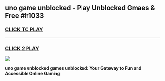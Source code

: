 
## uno game unblocked - Play Unblocked Gmaes & Free #h1033
<h3>
<a href="https://news.freeplayer.one?title=uno_game_unblocked&ref=24F">CLICK TO PLAY</a></h3>
<hr>

<h3>
<a href="https://news.freeplayer.one?title=uno_game_unblocked&ref=24F">CLICK 2 PLAY</a>
  
</h3>

<a href="https://news.freeplayer.one?title=uno_game_unblocked&ref=24F/"><img src="https://clearcache.store/games.png"></a>


**uno game unblocked games unblocked: Your Gateway to Fun and Accessible Online Gaming**

